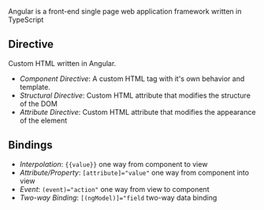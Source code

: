 Angular is a front-end single page web application framework written in TypeScript


## Directive
Custom HTML written in Angular.
* *Component Directive*: A custom HTML tag with it's own behavior and template.
* *Structural Directive*: Custom HTML attribute that modifies the structure of the DOM
* *Attribute Directive*: Custom HTML attribute that modifies the appearance of the element

## Bindings
* *Interpolation*: `{{value}}` one way from component to view
* *Attribute/Property*: `[attribute]="value"` one way from component into view
* *Event*: `(event)="action"` one way from view to component
* *Two-way Binding*: `[(ngModel)]="field` two-way data binding